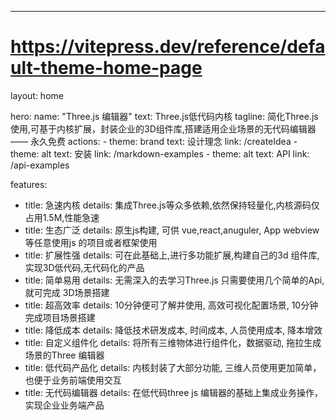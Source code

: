 ---
# https://vitepress.dev/reference/default-theme-home-page
layout: home

hero:
  name: "Three.js 编辑器"
  text: Three.js低代码内核
  tagline: 简化Three.js使用,可基于内核扩展，封装企业的3D组件库,搭建适用企业场景的无代码编辑器 —— 永久免费
  actions:
    - theme: brand
      text: 设计理念
      link: /createIdea
    - theme: alt
      text: 安装
      link: /markdown-examples
    - theme: alt
      text: API
      link: /api-examples

features:
  - title: 急速内核
    details: 集成Three.js等众多依赖,依然保持轻量化,内核源码仅占用1.5M,性能急速
  - title: 生态广泛
    details: 原生js构建, 可供 vue,react,anuguler, App webview 等任意使用js 的项目或者框架使用
  - title: 扩展性强
    details: 可在此基础上,进行多功能扩展,构建自己的3d 组件库,实现3D低代码,无代码化的产品
  - title: 简单易用
    details: 无需深入的去学习Three.js 只需要使用几个简单的Api, 就可完成 3D场景搭建
  - title: 超高效率
    details: 10分钟便可了解并使用, 高效可视化配置场景, 10分钟完成项目场景搭建
  - title: 降低成本
    details: 降低技术研发成本, 时间成本, 人员使用成本, 降本增效
  - title: 自定义组件化
    details: 将所有三维物体进行组件化，数据驱动, 拖拉生成场景的Three 编辑器
  - title: 低代码产品化
    details: 内核封装了大部分功能, 三维人员使用更加简单，也便于业务前端使用交互
  - title: 无代码编辑器
    details: 在低代码three js 编辑器的基础上集成业务操作，实现企业业务端产品

